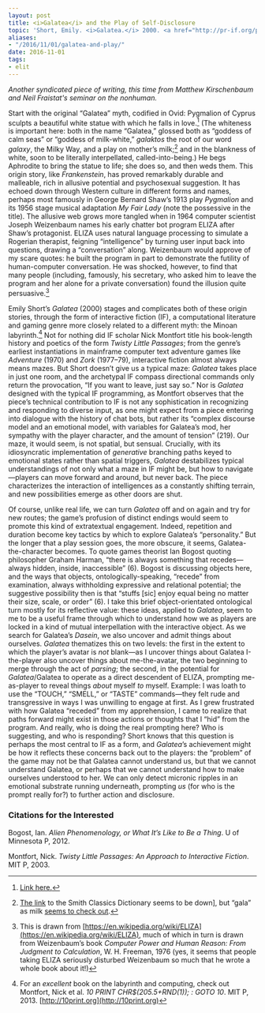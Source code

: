 ```yaml
---
layout: post
title: <i>Galatea</i> and the Play of Self-Disclosure
topic: 'Short, Emily. <i>Galatea.</i> 2000. <a href="http://pr-if.org/play/galatea/">pr-if.org/play/galatea/</a>.'
aliases: 
- "/2016/11/01/galatea-and-play/"
date: 2016-11-01
tags:
- elit
---
```


*Another syndicated piece of writing, this time from Matthew Kirschenbaum and Neil Fraistat's seminar on the nonhuman.*

<!--more-->

Start with the original “Galatea” myth, codified in Ovid: Pygmalion of Cyprus sculpts a beautiful white statue with which he falls in love.[^1] (The whiteness is important here: both in the name “Galatea,” glossed both as “goddess of calm seas” or “goddess of milk-white,” *galaktos* the root of our word *galaxy*, the Milky Way, and a play on mother’s milk;[^2] and in the blankness of white, soon to be literally interpellated, called-into-being.) He begs Aphrodite to bring the statue to life; she does so, and then weds them. This origin story, like *Frankenstein*, has proved remarkably durable and malleable, rich in allusive potential and psychosexual suggestion. It has echoed down through Western culture in different forms and names, perhaps most famously in George Bernard Shaw’s 1913 play *Pygmalion* and its 1956 stage musical adaptation *My Fair Lady* (note the possessive in the title). The allusive web grows more tangled when in 1964 computer scientist Joseph Weizenbaum names his early chatter bot program ELIZA after Shaw’s protagonist. ELIZA uses natural language processing to simulate a Rogerian therapist, feigning “intelligence” by turning user input back into questions, drawing a “conversation” along. Weizenbaum would approve of my scare quotes: he built the program in part to demonstrate the futility of human-computer conversation. He was shocked, however, to find that many people (including, famously, his secretary, who asked him to leave the program and her alone for a private conversation) found the illusion quite persuasive.[^3]

Emily Short’s *Galatea* (2000) stages and complicates both of these origin stories, through the form of interactive fiction (IF), a computational literature and gaming genre more closely related to a different myth: the Minoan labyrinth.[^4] Not for nothing did IF scholar Nick Montfort title his book-length history and poetics of the form *Twisty Little Passages*; from the genre’s earliest instantiations in mainframe computer text adventure games like *Adventure* (1970) and *Zork* (1977–79), interactive fiction almost always means mazes. But Short doesn’t give us a typical maze: *Galatea* takes place in just one room, and the archetypal IF compass directional commands only return the provocation, “If you want to leave, just say so.” Nor is *Galatea* designed with the typical IF programming, as Montfort observes that the piece’s technical contribution to IF is not any sophistication in recognizing and responding to diverse input, as one might expect from a piece entering into dialogue with the history of chat bots, but rather its “complex discourse model and an emotional model, with variables for Galatea’s mod, her sympathy with the player character, and the amount of tension” (219). Our maze, it would seem, is not spatial, but sensual. Crucially, with its idiosyncratic implementation of *generative* branching paths keyed to emotional states rather than spatial triggers, *Galatea* destabilizes typical understandings of not only what a maze in IF might be, but how to navigate—players can move forward and around, but never back. The piece characterizes the interaction of intelligences as a constantly shifting terrain, and new possibilities emerge as other doors are shut.

Of course, unlike real life, we can turn *Galatea* off and on again and try for new routes; the game’s profusion of distinct endings would seem to promote this kind of extratextual engagement. Indeed, repetition and duration become key tactics by which to explore Galatea’s “personality.” But the longer that a play session goes, the more obscure, it seems, Galatea-the-character becomes. To quote games theorist Ian Bogost quoting philosopher Graham Harman, “there is always something that recedes—always hidden, inside, inaccessible” (6). Bogost is discussing objects here, and the ways that objects, ontologically-speaking, “recede” from examination, always withholding expressive and relational potential; the suggestive possibility then is that “stuffs [sic] enjoy equal being no matter their size, scale, or order” (6). I take this brief object-orientated ontological turn mostly for its reflective value: these ideas, applied to *Galatea*, seem to me to be a useful frame through which to understand how we as players are locked in a kind of mutual interpellation with the interactive object. As we search for Galatea’s *Dasein*, we also uncover and admit things about ourselves. *Galatea* thematizes this on two levels: the first in the extent to which the player’s avatar is *not* blank—as I uncover things about Galatea I-the-player also uncover things about me-the-avatar, the two beginning to merge through the act of *parsing*; the second, in the potential for *Galatea*/Galatea to operate as a direct descendent of ELIZA, prompting me-as-player to reveal things *about* myself *to* myself. Example: I was loath to use the “TOUCH,” “SMELL,” or “TASTE” commands—they felt rude and transgressive in ways I was unwilling to engage at first. As I grew frustrated with how Galatea “receded” from my apprehension, I came to realize that paths forward might exist in those actions or thoughts that I “hid” from the program. And really, who is doing the real prompting here? Who is suggesting, and who is responding? Short knows that this question is perhaps the most central to IF as a form, and *Galatea*’s achievement might be how it reflects these concerns back out to the players: the “problem” of the game may not be that Galatea cannot understand us, but that we cannot understand Galatea, or perhaps that we cannot understand how to make ourselves understood to her. We can only detect micronic ripples in an emotional substrate running underneath, prompting *us* (for who is the prompt really for?) to further action and disclosure.

[^1]: [Link here.](http://www.poetryintranslation.com/PITBR/Latin/Metamorph10.htm#anchor_Toc64105570)
[^2]: [The link](https://en.wikipedia.org/wiki/Galatea_(mythology)#cite_ref-1) to the Smith Classics Dictionary seems to be down], but “gala” as milk [seems to check out](https://en.wiktionary.org/wiki/γάλα#Greek).
[^3]: This is drawn from [https://en.wikipedia.org/wiki/ELIZA](https://en.wikipedia.org/wiki/ELIZA), much of which in turn is drawn from Weizenbaum’s book *Computer Power and Human Reason: From Judgment to Calculation*, W. H. Freeman, 1976 (yes, it seems that people taking ELIZA seriously disturbed Weizenbaum so much that he wrote a whole book about it!)
[^4]: For an *excellent* book on the labyrinth and computing, check out Montfort, Nick et al. *10 PRINT CHR$(205.5+RND(1)); : GOTO 10*. MIT P, 2013. [http://10print.org](http://10print.org)

### Citations for the Interested

Bogost, Ian. *Alien Phenomenology, or What It’s Like to Be a Thing*. U of Minnesota P, 2012.

Montfort, Nick. *Twisty Little Passages: An Approach to Interactive Fiction*. MIT P, 2003.
